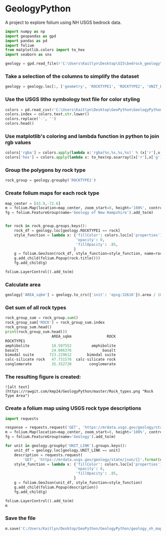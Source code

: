 # GeologyPython
A project to explore folium using NH USGS bedrock data.


``` python
import numpy as np
import geopandas as gpd
import pandas as pd
import folium
from matplotlib.colors import to_hex
import seaborn as sns
```

```python
geology = gpd.read_file(r'C:\Users\Kaitlyn\Desktop\GIS\bedrock_geology\nhgeol_poly_dd.shp')
```
### Take a selection of the columns to simplify the dataset
```python
geology = geology.loc[:, ['geometry', 'ROCKTYPE1', 'ROCKTYPE2', 'UNIT_LINK']]
```
### Use the USGS litho symbology text file for color styling
```python
colors = pd.read_csv(r'C:\Users\Kaitlyn\Desktop\GeoPython\GeologyPython\lithrgb.txt', delimiter='\t')
colors.index = colors.text.str.lower()
colors.replace('-', '')
colors.head()
```
### Use matplotlib's coloring and lambda function in python to join rgb values
```python
colors['rgba'] = colors.apply(lambda x:'rgba(%s,%s,%s,%s)' % (x['r'],x['g'],x['b'], 255), axis=1)
colors['hex'] = colors.apply(lambda x: to_hex(np.asarray([x['r'],x['g'],x['b'],255]) / 255.0), axis=1)
```
### Group the polygons by rock type
```python
rock_group = geology.groupby('ROCKTYPE1')
```
### Create folium maps for each rock type
```python
map_center = [43.9,-72.6]
m = folium.Map(location=map_center, zoom_start=8, height='100%', control_scale=True)
fg = folium.FeatureGroup(name='Geology of New Hampshire').add_to(m)


for rock in rock_group.groups.keys():
    rock_df = geology.loc[geology.ROCKTYPE1 == rock]
    style_function = lambda x: {'fillColor': colors.loc[x['properties']['ROCKTYPE1']]['hex'],
                                'opacity': 0, 
                                'fillOpacity': .85,
                               }
    g = folium.GeoJson(rock_df, style_function=style_function, name=rock.title())
    g.add_child(folium.Popup(rock.title()))
    fg.add_child(g)

folium.LayerControl().add_to(m)
```

### Calculate area
```python
geology['AREA_sqkm'] = geology.to_crs({'init': 'epsg:32616'}).area / 10**6
```
### Get sum of all rock types
```python
rock_group_sum = rock_group.sum()
rock_group_sum['ROCK'] = rock_group_sum.index
rock_group_sum.head()
print(rock_group_sum.head())
                     AREA_sqkm                ROCK
ROCKTYPE1                                         
amphibolite          18.507552         amphibolite
basalt               24.006376              basalt
bimodal suite       723.229612       bimodal suite
calc-silicate rock   47.731576  calc-silicate rock
conglomerate         35.352720        conglomerate
```
### The resulting figure is created:
```
![alt text](https://rawgit.com/kmp24/GeologyPython/master/Rock_types.png "Rock Type Area")
```


### Create a folium map using USGS rock type descriptions
```python
import requests

response = requests.request('GET', 'https://mrdata.usgs.gov/geology/state/json/{}'.format('MIYc;0')).json()
m = folium.Map(location=map_center, zoom_start=8, height='100%', control_scale=True)
fg = folium.FeatureGroup(name='Geology').add_to(m)

for unit in geology.groupby('UNIT_LINK').groups.keys():
    unit_df = geology.loc[geology.UNIT_LINK == unit]
    description = requests.request(
        'GET', 'https://mrdata.usgs.gov/geology/state/json/{}'.format(unit)).json()['unitdesc']
    style_function = lambda x: {'fillColor': colors.loc[x['properties']['ROCKTYPE1']]['hex'],
                                'opacity': 0, 
                                'fillOpacity': .85,
                               }
    g = folium.GeoJson(unit_df, style_function=style_function)
    g.add_child(folium.Popup(description))
    fg.add_child(g)

folium.LayerControl().add_to(m)
m
```

### Save the file
```python
m.save('C:/Users/Kaitlyn/Desktop/GeoPython/GeologyPython/geology_nh_map.html')
```
